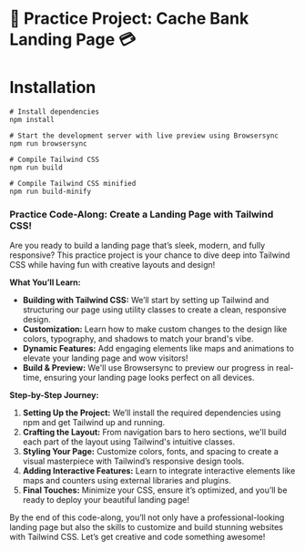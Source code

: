 # 💸 Practice Project: Cache Bank Landing Page 💳

# Installation

```
# Install dependencies
npm install

# Start the development server with live preview using Browsersync
npm run browsersync

# Compile Tailwind CSS
npm run build

# Compile Tailwind CSS minified
npm run build-minify

```

### **Practice Code-Along: Create a Landing Page with Tailwind CSS!**

Are you ready to build a landing page that’s sleek, modern, and fully responsive? This practice project is your chance to dive deep into Tailwind CSS while having fun with creative layouts and design!

**What You’ll Learn:**
- **Building with Tailwind CSS:** We’ll start by setting up Tailwind and structuring our page using utility classes to create a clean, responsive design.
- **Customization:** Learn how to make custom changes to the design like colors, typography, and shadows to match your brand's vibe.
- **Dynamic Features:** Add engaging elements like maps and animations to elevate your landing page and wow visitors!
- **Build & Preview:** We'll use Browsersync to preview our progress in real-time, ensuring your landing page looks perfect on all devices.

**Step-by-Step Journey:**
1. **Setting Up the Project:** We’ll install the required dependencies using npm and get Tailwind up and running.
2. **Crafting the Layout:** From navigation bars to hero sections, we'll build each part of the layout using Tailwind's intuitive classes.
3. **Styling Your Page:** Customize colors, fonts, and spacing to create a visual masterpiece with Tailwind’s responsive design tools.
4. **Adding Interactive Features:** Learn to integrate interactive elements like maps and counters using external libraries and plugins.
5. **Final Touches:** Minimize your CSS, ensure it’s optimized, and you’ll be ready to deploy your beautiful landing page!


By the end of this code-along, you’ll not only have a professional-looking landing page but also the skills to customize and build stunning websites with Tailwind CSS. Let’s get creative and code something awesome!

